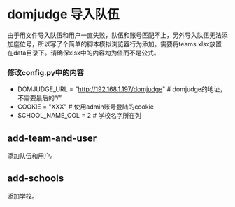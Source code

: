 # domjudge 导入队伍

由于用文件导入队伍和用户一直失败，队伍和账号匹配不上，另外导入队伍无法添加座位号，所以写了个简单的脚本模拟浏览器行为添加。需要将teams.xlsx放置在data目录下。请确保xlsx中的内容均为值而不是公式。



### 修改config.py中的内容

+ DOMJUDGE_URL = "http://192.168.1.197/domjudge"  # domjudge的地址，不需要最后的“/”
+ COOKIE = "XXX"  # 使用admin账号登陆的cookie
+ SCHOOL_NAME_COL = 2  # 学校名字所在列

## add-team-and-user

添加队伍和用户。 

## add-schools

添加学校。



